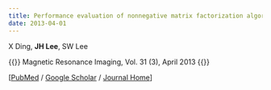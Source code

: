 ```yaml
---
title: Performance evaluation of nonnegative matrix factorization algorithms to estimate task-related neuronal activities from fMRI data
date: 2013-04-01
---
```


X Ding, **JH Lee**, SW Lee

{{<format bright-green>}}
Magnetic Resonance Imaging, Vol. 31 (3), April 2013
{{</format>}}

[[PubMed](https://pubmed.ncbi.nlm.nih.gov/23200679/) /
[Google Scholar](https://scholar.google.com/scholar?hl=en&as_sdt=0%2C5&q=Performance+evaluation+of+nonnegative+matrix+factorization+algorithms+to+estimate+task-related+neuronal+activities+from+fMRI+data&btnG=) /
[Journal Home](https://www.sciencedirect.com/science/article/pii/S0730725X12003669)]
